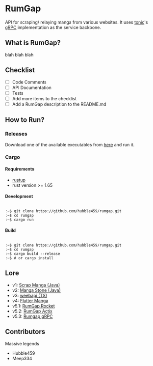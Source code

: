 # RumGap

API for scraping/ relaying manga from various websites. It uses [tonic](https://github.com/hyperium/tonic)'s [gRPC](https://grpc.io/) implementation as the service backbone.

## What is RumGap?

blah blah blah

## Checklist

- [ ] Code Comments
- [ ] API Documentation
- [ ] Tests
- [ ] Add more items to the checklist
- [ ] Add a RumGap description to the README.md

## How to Run?

### Releases

Download one of the available executables from [here](https://github.com/hubble459/rumgap/releases/latest) and run it.

### Cargo

#### Requirements

- [rustup](https://rustup.rs/)
- rust version >= 1.65

#### Development

```shell

:~$ git clone https://github.com/hubble459/rumgap.git 
:~$ cd rumgap 
:~$ cargo run

```

#### Build

```shell

:~$ git clone https://github.com/hubble459/rumgap.git 
:~$ cd rumgap 
:~$ cargo build --release
:~$ # or cargo install

```

## Lore

- v1: [Scrap Manga (Java)](https://github.com/quentin-correia/android-scrap-manga)
- v2: [Manga Stone (Java)](https://github.com/hubble459/Manga-Stone)
- v3: [weebapi (TS)](https://github.com/hubble459/weebapi)
- v4: [Flutter Manga](https://github.com/hubble459/flutter_manga)
- v5.1: [RumGap Rocket](https://github.com/hubble459/rumgap/releases/tag/v0.1-rocket)
- v5.2: [RumGap Actix](https://github.com/hubble459/rumgap/releases/tag/v0.2-actix4)
- v5.3: [Rumgap gRPC](https://github.com/hubble459/rumgap/releases/tag/v0.3-grpc)

## Contributors

Massive legends
- Hubble459
- Meep334